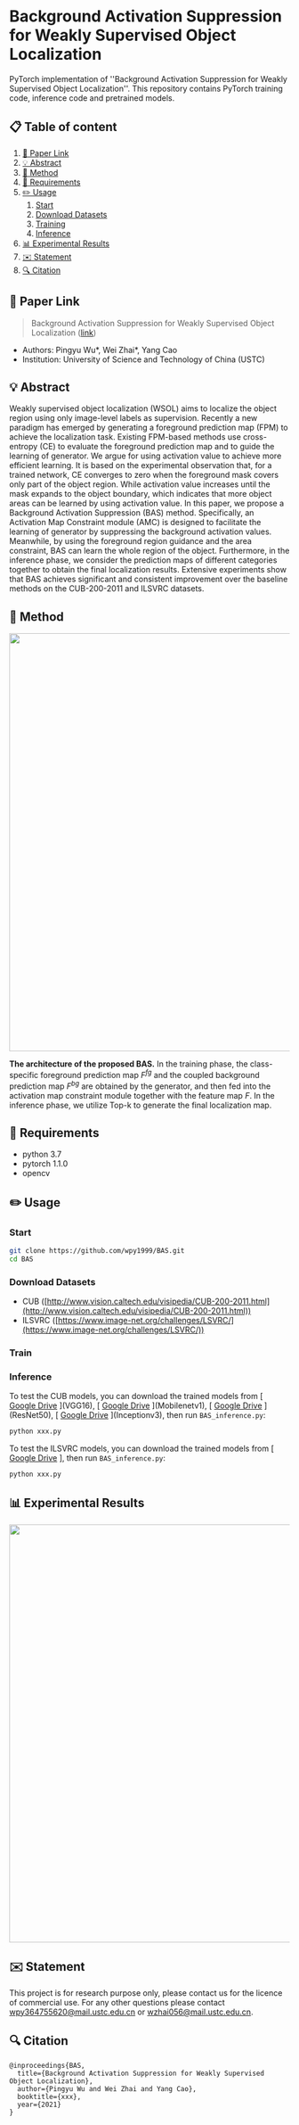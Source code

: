 # Background Activation Suppression for Weakly Supervised Object Localization

PyTorch implementation of ''Background Activation Suppression for Weakly Supervised Object Localization''. This repository contains PyTorch training code, inference code and pretrained models.

## 📋 Table of content
 1. [📎 Paper Link](#1)
 2. [💡 Abstract](#2)
 3. [📖 Method](#3)
 5. [📃 Requirements](#4)
 6. [✏️ Usage](#5)
    1. [Start](#51)
    2. [Download Datasets](#52)
    3. [Training](#53)
    4. [Inference](#54)
 8. [📊 Experimental Results](#6)
 11. [✉️ Statement](#7)
 12. [🔍 Citation](#8)

## 📎 Paper Link <a name="1"></a> 
> Background Activation Suppression for Weakly Supervised Object Localization ([link](https://arxiv.org/abs/xxx))
* Authors: Pingyu Wu*, Wei Zhai*, Yang Cao
* Institution: University of Science and Technology of China (USTC)

## 💡 Abstract <a name="2"></a> 
Weakly supervised object localization (WSOL) aims to localize the object region using only image-level labels as supervision. Recently a new paradigm has emerged by generating a foreground prediction map (FPM) to achieve the localization task. Existing FPM-based methods use cross-entropy (CE) to evaluate the foreground prediction map and to guide the learning of generator. We argue for using activation value to achieve more efficient learning. It is based on the experimental observation that, for a trained network, CE converges to zero when the foreground mask covers only part of the object region. While activation value increases until the mask expands to the object boundary, which indicates that more object areas can be learned by using activation value. In this paper, we propose a Background Activation Suppression (BAS) method. Specifically, an Activation Map Constraint module (AMC) is designed to facilitate the learning of generator by suppressing the background activation values. Meanwhile, by using the foreground region guidance and the area constraint, BAS can learn the whole region of the object. Furthermore, in the inference phase, we consider the prediction maps of different categories together to obtain the final localization results. Extensive experiments show that BAS achieves significant and consistent improvement over the baseline methods on the CUB-200-2011 and ILSVRC datasets.

## 📖 Method <a name="3"></a> 

<p align="center">
    <img src="./img/pipeline12.png" width="750"/> <br />
    <em> 
    </em>
</p>

**The architecture of the proposed BAS.** In the training phase, the class-specific foreground prediction map $F^{fg}$ and the coupled background prediction map $F^{bg}$ are obtained by the generator, and then fed into the activation map constraint module together with the feature map $F$. In the inference phase, we utilize Top-k to generate the final localization map.

## 📃 Requirements <a name="4"></a> 
  - python 3.7 
  - pytorch 1.1.0
  - opencv

## ✏️ Usage <a name="5"></a> 

### Start <a name="51"></a> 

```bash  
git clone https://github.com/wpy1999/BAS.git
cd BAS
```

### Download Datasets <a name="52"></a> 

* CUB ([http://www.vision.caltech.edu/visipedia/CUB-200-2011.html](http://www.vision.caltech.edu/visipedia/CUB-200-2011.html))
* ILSVRC ([https://www.image-net.org/challenges/LSVRC/](https://www.image-net.org/challenges/LSVRC/))

### Train <a name="53"></a> 


### Inference <a name="54"></a> 

To test the CUB models, you can download the trained models from
[ [Google Drive]( https://drive.google.com/file/d/1phmgYfoLrUU1W5Dr8S1sdlIdW7BVf726/view?usp=sharing) ](VGG16),
[ [Google Drive]( https://drive.google.com/file/d/1RjS0_tXVaERJHnZ25RvHD_EmCsXZQxRS/view?usp=sharing) ](Mobilenetv1),
[ [Google Drive](https://drive.google.com/file/d/1NHs1DOooovaFX7VTZi6LlXyLLIMarJN8/view?usp=sharing) ](ResNet50),
[ [Google Drive](https://drive.google.com/file/d/1Mj_lGjcFwlzYXe4TcJNeXhE0a2iFw9qR/view?usp=sharing) ](Inceptionv3),
then run `BAS_inference.py`:
```bash  
python xxx.py
```

To test the ILSVRC models, you can download the trained models from [ [Google Drive](https://drive.google.com/file/d/1BLaGwXJHOg3sGFGwqKCl0LA8cSsfk7RS/view?usp=sharing) ], then run `BAS_inference.py`:
```bash  
python xxx.py
```

## 📊 Experimental Results <a name="6"></a> 

<p align="center">
    <img src="./img/PADresult.png" width="750"/> <br />
    <em> 
    </em>
</p>

## ✉️ Statement <a name="7"></a> 
This project is for research purpose only, please contact us for the licence of commercial use. For any other questions please contact [wpy364755620@mail.ustc.edu.cn](wpy364755620@mail.ustc.edu.cn) or [wzhai056@mail.ustc.edu.cn](wzhai056@mail.ustc.edu.cn).


## 🔍 Citation <a name="8"></a> 

```
@inproceedings{BAS,
  title={Background Activation Suppression for Weakly Supervised Object Localization},
  author={Pingyu Wu and Wei Zhai and Yang Cao},
  booktitle={xxx},
  year={2021}
}
```

